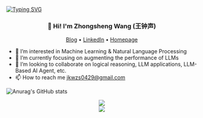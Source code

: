 
[![Typing SVG](https://readme-typing-svg.demolab.com?font=ZCOOL+XiaoWei&size=25&duration=3000&pause=1000&color=000000&center=true&vCenter=true&random=false&width=800&height=100&lines=Hi+there%2C+welcome+to+my+Github+homepage!+%F0%9F%98%87;I'm+Zhongsheng%2C+nice+2+see+u!+%F0%9F%98%8E;My+goal+is+to+become+an+excellent+LLM+algorithm+engineer.%F0%9F%A4%93;Geeks+never+admit+defeat.%F0%9F%92%AA;%E4%BD%A0%E5%A5%BD~%E6%AC%A2%E8%BF%8E%E5%85%89%E9%A1%BE%E6%88%91%E7%9A%84%E9%A1%B5%E9%9D%A2+%F0%9F%98%87;%E6%88%91%E5%8F%AB%E7%8E%8B%E9%92%9F%E5%A3%B0%EF%BC%8C%E5%BE%88%E9%AB%98%E5%85%B4%E8%A7%81%E5%88%B0%E4%BD%A0%F0%9F%98%8E;%E6%88%91%E7%9A%84%E7%9B%AE%E6%A0%87%E6%98%AF%E6%88%90%E4%B8%BA%E4%B8%80%E5%90%8D%E4%BC%98%E7%A7%80%E7%9A%84%E5%A4%A7%E6%A8%A1%E5%9E%8B%E7%AE%97%E6%B3%95%E5%B7%A5%E7%A8%8B%E5%B8%88%F0%9F%A4%93;%E6%9E%81%E5%AE%A2%E7%BB%9D%E4%B8%8D%E8%AE%A4%E8%BE%93%F0%9F%92%AA)](https://git.io/typing-svg)

<h3 align="center">👋 Hi! I'm Zhongsheng Wang (王钟声)</h3>

<p align="center">
  <a href="https://jkwzs.cn">Blog</a> •
  <a href="https://www.linkedin.com/in/zhongsheng-wang-095804278/">LinkedIn</a> •
  <a href="https://wzs010429.github.io/">Homepage</a>
</p>



- 👀 I’m interested in Machine Learning & Natural Language Processing
- 🌱 I’m currently focusing on augmenting the performance of LLMs
- 💞️ I’m looking to collaborate on logical reasoning, LLM applications, LLM-Based AI Agent, etc.
- 📫 How to reach me jkwzs0429@gmail.com

<!---
Wzs01049/Wzs01049 is a ✨ special ✨ repository because its `README.md` (this file) appears on your GitHub profile.
You can click the Preview link to take a look at your changes.
--->


![Anurag's GitHub stats](https://github-readme-stats.vercel.app/api?username=Wzs010429&count_private=true)



<div align="center">
    <img  src="https://github-readme-streak-stats.herokuapp.com/?user=Wzs010429" />
</div>


<div align="center">
    <img src="https://activity-graph.herokuapp.com/graph?username=Wzs010429&theme=minimal" />
</div>
